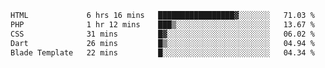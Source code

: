 <!--START_SECTION:waka-->

```txt
HTML             6 hrs 16 mins   █████████████████▓░░░░░░░   71.03 %
PHP              1 hr 12 mins    ███▒░░░░░░░░░░░░░░░░░░░░░   13.67 %
CSS              31 mins         █▓░░░░░░░░░░░░░░░░░░░░░░░   06.02 %
Dart             26 mins         █▒░░░░░░░░░░░░░░░░░░░░░░░   04.94 %
Blade Template   22 mins         █░░░░░░░░░░░░░░░░░░░░░░░░   04.34 %
```

<!--END_SECTION:waka-->
